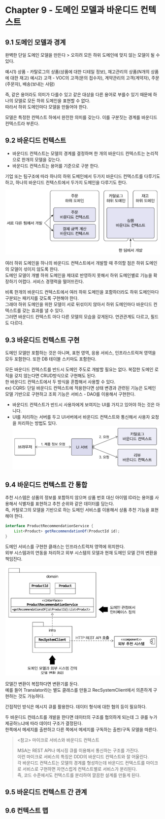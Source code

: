 # Chapter 9 - 도메인 모델과 바운디드 컨텍스트

## 9.1 도메인 모델과 경계

완벽한 단일 도메인 모델을 만든다 > 오히려 모든 하위 도메인에 맞지 않는 모델이 될 수 있다.

예시1) 상품 - 카탈로그의 상품(상품에 대한 디테일 정보), 재고관리의 상품(N개의 상품에 대한 재고)
예시2) 고객 - VOC의 고객(문의 접수자), 계약관리의 고객(계약자), 주문(주문자), 배송(보내는 사람)

즉, 같은 용어라도 의미가 다를수 있고 같은 대상을 다른 용어로 부를수 있기 때문에 하나의 모델로 모든 하위 도메인을 표현할 수 없다.  
따라서 하위 도메인마다 모델을 만들어야 한다.

모델은 특정한 컨텍스트 하에서 완전한 의미를 갖는다. 이를 구분짓는 경계를 바운디드 컨텍스트라 부른다.

## 9.2 바운디드 컨텍스트

- 바운디드 컨텍스트는 모델의 경계를 결정하며 한 개의 바운디드 컨텍스트는 논리적으로 한개의 모델을 갖는다.
- 바운디드 컨텍스트는 용어를 기준으로 구분 한다.

기업 또는 팀구조에 따라 하나의 하위 도메인에서 두가지 바운디드 컨텍스트를 다루기도 하고, 하나의 바운디드 컨텍스트에서 두가지 도메인을 다루기도 한다.

![img.png](image/img.png)

여러 하위 도메인을 하나의 바운디드 컨텍스트에서 개발할 때 주의할 점은 하위 도메인의 모델이 섞이지 않도록 한다.  
도메인 모델이 개별 하위 도메인을 제대로 반영하지 못해서 하위 도메인별로 기능을 확장하기 어렵다. 서비스 경쟁력을 떨어뜨린다.

비록 한개의 바운디드 컨텍스트에서 여러 하위 도메인을 포함하더라도 하위 도메인마다 구분되는 패키지를 갖도록 구현해야 한다.  
그래야 하위 도메인을 위한 모델이 서로 뒤섞이지 않아서 하위 도메인마다 바운디드 컨텍스트를 갖는 효과를 낼 수 있다.  
그러면 바운디드 컨텍스트 마다 다른 모델의 모습을 갖게된다. 연관관계도 다르고, 필드도 다르다.

## 9.3 바운디드 컨텍스트 구현

도메인 모델만 포함하는 것은 아니며, 표현 영역, 응용 서비스, 인프라스트럭쳐 영역을 모두 포함한다. 또한 DB 테이블 스키마도 포함한다.

모든 바운디드 컨텍스트를 반드시 도메인 주도로 개발할 필요는 없다. 복잡한 도메인 로직을 갖지 않는다면 CRUD방식으로 구현해도 된다.  
한 바운디드 컨텍스트에서 두 방식을 혼합해서 사용할 수 있다.  
ex) CQRS: 단일 바운디드 컨텍스트에 적용한다면 상태 변경과 관련된 기능은 도메인 모델 기반으로 구현하고 조회 기능은 서비스 - DAO를 이용해서 구현한다.

- 바운디드 컨텍스트가 반드시 사용자에게 보여지는 UI를 가지고 있어야 하는 것은 아니다.
- UI를 처리하는 서버를 두고 UI서버에서 바운디드 컨텍스트와 통신해서 사용자 요청을 처리하는 방법도 있다.
![img.png](image/img2.png)


## 9.4 바운디드 컨텍스트 간 통합

추천 시스템은 상품의 정보를 포함하지 않으며 상품 번호 대신 아이템 ID라는 용어를 사용해서 식별자를 표현하고 추천 순위와 같은 데이터를 담는다.  
즉, 카탈로그의 모델을 기반으로 하는 도메인 서비스를 이용해서 상품 추천 기능을 표현해야 한다.

````java
interface ProductRecommendationService {    
    List<Product> getRecommendationOf(ProductId id);
}
````
도메인 서비스를 구현한 클래스는 인프라스트럭처 영역에 위치한다.  
외부 시스템과의 연동을 처리하고 외부 시스템의 모델과 현재 도메인 모델 간의 변환을 책임진다.  

![img.png](image/img3.png)

모델간 변환이 복잡하다면 변환기를 둔다.  
예를 들어 Translator라는 별도 클래스를 만들고 RecSystemClient에서 의존하게 구현하는 것도 가능하다.

간접적인 방식은 메시지 큐를 활용한다. 데이터 형식에 대한 협의 등이 필요하다.

두 바운디드 컨테스트를 개발을 한다면 데이터의 구조를 협의하게 되는데 그 큐를 누가 제공하느냐에 따라 데이터 구조가 결정된다.  
한쪽에서 메세지를 출판하고 다른 쪽에서 메세지를 구독하는 출판/구독 모델을 따른다.

> <참고> 마이크로 서비스와 바운디드 컨텍스트   
> 
> MSA는 REST API나 메시징 큐를 이용해서 통신하는 구조를 가진다.  
> 이런 마이크로 서비스의 특징은 DDD의 바운디드 컨텍스트와 잘 어울린다.  
> 각 바운디드 컨텍스트는 모델의 경계를 형성하는데 바운디드 컨텍스트를 마이크로 서비스로 구현하면 자연스럽게 컨텍스트별로 서비스가 분리된다.  
> 즉, 코드 수준에서도 컨텍스트를 분리하여 깔끔한 설계를 만들게 된다.

## 9.5 바운디드 컨텍스트 간 관계

## 9.6 컨텍스트 맵

